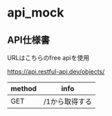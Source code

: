 # api_mock

## API仕様書

URLはこちらのfree apiを使用

https://api.restful-api.dev/objects/

|method|info|
|---|----|
|GET|/1から取得する|
